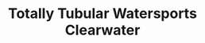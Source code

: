 ---
title: "Totally Tubular Watersports Clearwater"
url: /clearwater/totally-tubular-watersports-clearwater/
shop: Sport
---